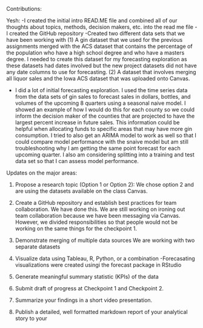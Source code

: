 Contributions:

Yesh: 
-I created the initial intro READ.ME file and combined all of our thoughts about topics, methods, decision makers, etc. into the read me file 
-I created the GitHub repository 
-Created two different data sets that we have been working with (1) A gin dataset that we used for the previous assignments merged with the ACS dataset that contains the percentage of the population who have a high school degree and who have a masters degree. I needed to create this dataset for my forecasting exploration as these datasets had dates involved but the new project datasets did not have any date columns to use for forecasting. (2) A dataset that involves merging all liquor sales and the Iowa ACS dataset that was uploaded onto Canvas.
- I did a lot of initial forecasting exploration. I used the time series data from the data sets of gin sales to forecast sales in dollars, bottles, and volumes of the upcoming 8 quarters using a seasonal naive model. I showed an example of how I would do this for each county so we could inform the decision maker of the counties that are projected to have the largest percent increase in future sales. This information could be helpful when allocating funds to specific areas that may have more gin consumption. I tried to also get an ARIMA model to work as well so that I could compare model performance with the snaive model but am still troubleshooting why I am getting the same point forecast for each upcoming quarter. I also am considering splitting into a training and test data set so that I can assess model performance.

Updates on the major areas:

1. Propose a research topic (Option 1 or Option 2):
We chose option 2 and are using the datasets available on the class Canvas.


2. Create a GitHub repository and establish best practices for team collaboration.
We have done this. We are still working on ironing out team collaboration because we have been messaging via Canvas. However, we divided responsibilities so that people would not be working on the same things for the checkpoint 1. 

3. Demonstrate merging of multiple data sources
We are working with two separate datasets

4. Visualize data using Tableau, R, Python, or a combination
-Forecasating visualizations were created usingi the forecast package in RStudio


5. Generate meaningful summary statistic (KPIs) of the data

6. Submit draft of progress at Checkpoint 1 and Checkpoint 2.

7. Summarize your findings in a short video presentation.

8. Publish a detailed, well formatted markdown report of your analytical story to your

